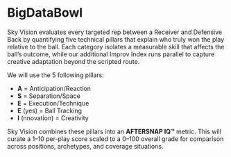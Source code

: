# BigDataBowl

Sky Vision evaluates every targeted rep between a Receiver and Defensive Back by quantifying five technical pillars that explain who truly won the play relative to the ball.
Each category isolates a measurable skill that affects the ball’s outcome, while our additional Improv Index runs parallel to capture creative adaptation beyond the scripted route.

We will use the 5 following pillars:    
- **A** = Anticipation/Reaction
- **S** = Separation/Space
- **E** = Execution/Technique
- **E** (yes) = Ball Tracking
- **I** (nnovation) = Creativity

Sky Vision combines these pillars into an **AFTERSNAP IQ™** metric. This will curate a 1–10 per-play score scaled to a 0–100 overall grade for comparison across positions, archetypes, and coverage situations.
